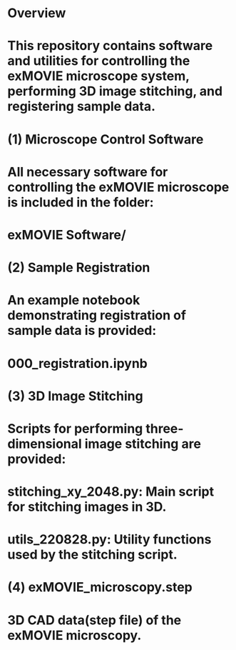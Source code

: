 # Overview

# This repository contains software and utilities for controlling the exMOVIE microscope system, performing 3D image stitching, and registering sample data.

# (1) Microscope Control Software

# All necessary software for controlling the exMOVIE microscope is included in the folder:

# 

# exMOVIE Software/

# (2) Sample Registration

# An example notebook demonstrating registration of sample data is provided:

# 

# 000\_registration.ipynb

# (3) 3D Image Stitching

# Scripts for performing three-dimensional image stitching are provided:

# stitching\_xy\_2048.py: Main script for stitching images in 3D.

# utils\_220828.py: Utility functions used by the stitching script.

# (4) exMOVIE_microscopy.step

# 3D CAD data(step file) of the exMOVIE microscopy.

